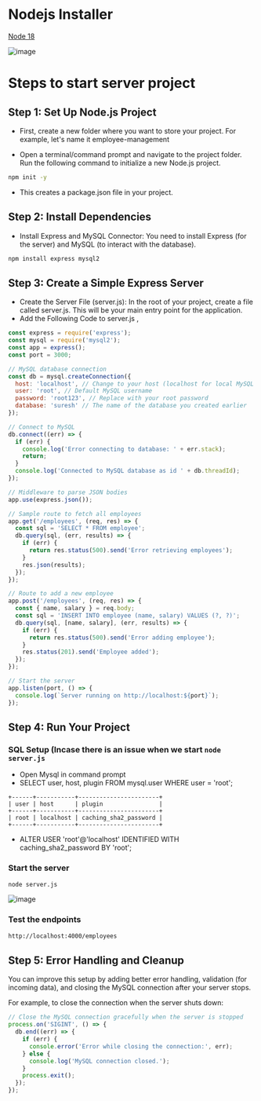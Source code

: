 
# Nodejs Installer
[Node 18](https://nodejs.org/en/blog/release/v18.20.2)

![image](https://github.com/user-attachments/assets/a601f384-ecb0-43d3-ac27-e480087ada30)

# Steps to start server project

## Step 1:  Set Up Node.js Project
* First, create a new folder where you want to store your project. For example, let's name it employee-management  

* Open a terminal/command prompt and navigate to the project folder. Run the following command to initialize a new Node.js project.   
```bash
npm init -y
```
* This creates a package.json file in your project.  

## Step 2: Install Dependencies
* Install Express and MySQL Connector: You need to install Express (for the server) and MySQL (to interact with the database).   
```bash
npm install express mysql2
```

## Step 3: Create a Simple Express Server
* Create the Server File (server.js): In the root of your project, create a file called server.js. This will be your main entry point for the application.
* Add the Following Code to server.js ,
```js
const express = require('express');
const mysql = require('mysql2');
const app = express();
const port = 3000;

// MySQL database connection
const db = mysql.createConnection({
  host: 'localhost', // Change to your host (localhost for local MySQL server)
  user: 'root', // Default MySQL username
  password: 'root123', // Replace with your root password
  database: 'suresh' // The name of the database you created earlier
});

// Connect to MySQL
db.connect((err) => {
  if (err) {
    console.log('Error connecting to database: ' + err.stack);
    return;
  }
  console.log('Connected to MySQL database as id ' + db.threadId);
});

// Middleware to parse JSON bodies
app.use(express.json());

// Sample route to fetch all employees
app.get('/employees', (req, res) => {
  const sql = 'SELECT * FROM employee';
  db.query(sql, (err, results) => {
    if (err) {
      return res.status(500).send('Error retrieving employees');
    }
    res.json(results);
  });
});

// Route to add a new employee
app.post('/employees', (req, res) => {
  const { name, salary } = req.body;
  const sql = 'INSERT INTO employee (name, salary) VALUES (?, ?)';
  db.query(sql, [name, salary], (err, results) => {
    if (err) {
      return res.status(500).send('Error adding employee');
    }
    res.status(201).send('Employee added');
  });
});

// Start the server
app.listen(port, () => {
  console.log(`Server running on http://localhost:${port}`);
});

```

## Step 4: Run Your Project

### SQL Setup (Incase there is an issue when we start `node server.js`
* Open Mysql in command prompt  
* SELECT user, host, plugin FROM mysql.user WHERE user = 'root';
```
+------+-----------+-----------------------+
| user | host      | plugin                |
+------+-----------+-----------------------+
| root | localhost | caching_sha2_password |
+------+-----------+-----------------------+
```
* ALTER USER 'root'@'localhost' IDENTIFIED WITH caching_sha2_password BY 'root';

### Start the server
```bash
node server.js
```
![image](https://github.com/user-attachments/assets/60cab52e-aeb6-4fb8-a905-8345a0fcbe2f)


### Test the endpoints
```bash
http://localhost:4000/employees
```


## Step 5: Error Handling and Cleanup
You can improve this setup by adding better error handling, validation (for incoming data), and closing the MySQL connection after your server stops.

For example, to close the connection when the server shuts down:
```js
// Close the MySQL connection gracefully when the server is stopped
process.on('SIGINT', () => {
  db.end((err) => {
    if (err) {
      console.error('Error while closing the connection:', err);
    } else {
      console.log('MySQL connection closed.');
    }
    process.exit();
  });
});

```

